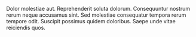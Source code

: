 Dolor molestiae aut. Reprehenderit soluta dolorum. Consequuntur nostrum rerum neque accusamus sint. Sed molestiae consequatur tempora rerum tempore odit. Suscipit possimus quidem doloribus. Saepe unde vitae reiciendis quos.